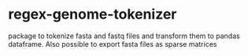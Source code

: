 # regex-genome-tokenizer
package to tokenize fasta and fastq files and transform them to pandas dataframe. Also possible to export fasta files as sparse matrices
